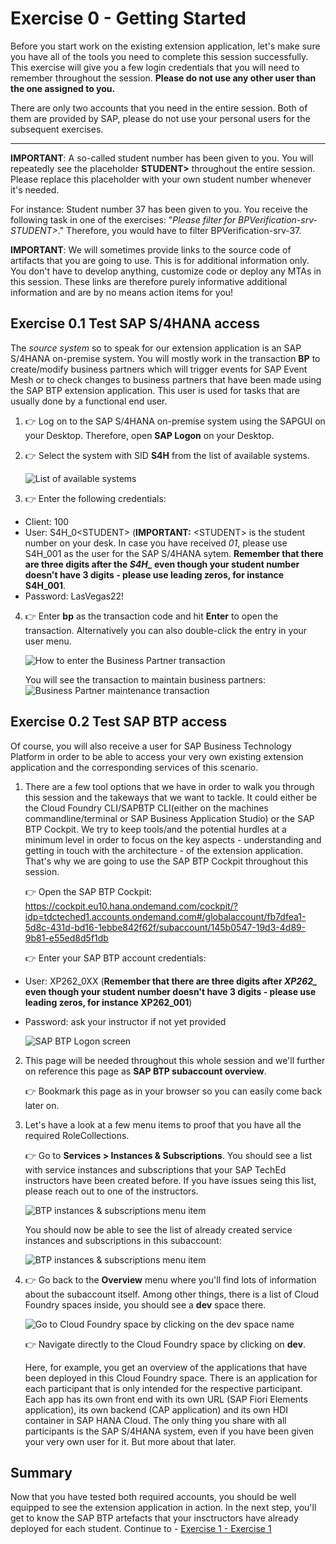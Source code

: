 # Exercise 0 - Getting Started

Before you start work on the existing extension application, let's make sure you have all of the tools you need to complete this session successfully. This exercise will give you a few login credentials that you will need to remember throughout the session. **Please do not use any other user than the one assigned to you.**

There are only two accounts that you need in the entire session. Both of them are provided by SAP, please do not use your personal users for the subsequent exercises.


--- 
**IMPORTANT**: A so-called student number has been given to you. You will repeatedly see the placeholder **STUDENT>** throughout the entire session. Please replace this placeholder with your own student number whenever it's needed.

For instance: Student number 37 has been given to you. You receive the following task in one of the exercises: "*Please filter for BPVerification-srv-STUDENT>*."
Therefore, you would have to filter BPVerification-srv-37.

**IMPORTANT**: We will sometimes provide links to the source code of artifacts that you are going to use. This is for additional information only. You don't have to develop anything, customize code or deploy any MTAs in this session. These links are therefore purely informative additional information and are by no means action items for you!


## Exercise 0.1 Test SAP S/4HANA access

The _source system_ so to speak for our extension application is an SAP S/4HANA on-premise system. You will mostly work in the transaction **BP** to create/modify business partners which will trigger events for SAP Event Mesh or to check changes to business partners that have been made using the SAP BTP extension application. This user is used for tasks that are usually done by a functional end user.

1. 👉 Log on to the SAP S/4HANA on-premise system using the SAPGUI on your Desktop. Therefore, open **SAP Logon** on your Desktop. 

2. 👉 Select the system with SID **S4H** from the list of available systems. 

    ![List of available systems](./images/sap_logon.png)

3. 👉 Enter the following credentials: 

* Client: 100
* User: S4H_0\<STUDENT> (**IMPORTANT:** \<STUDENT> is the student number on your desk. In case you have received *01*, please use S4H_001 as the user for the SAP S/4HANA sytem. **Remember that there are three digits after the *S4H_* even though your student number doesn't have 3 digits - please use leading zeros, for instance S4H_001**.
* Password: LasVegas22!

4. 👉 Enter **bp** as the transaction code and hit **Enter** to open the transaction. Alternatively you can also double-click the entry in your user menu. 

    ![How to enter the Business Partner transaction](./images/bp_transaction_code.png)
    
    You will see the transaction to maintain business partners: 
    ![Business Partner maintenance transaction](./images/maintain_bp.png)

## Exercise 0.2 Test SAP BTP access

Of course, you will also receive a user for SAP Business Technology Platform in order to be able to access your very own existing extension application and the corresponding services of this scenario. 

1. There are a few tool options that we have in order to walk you through this session and the takeways that we want to tackle. It could either be the Cloud Foundry CLI/SAPBTP CLI(either on the machines commandline/terminal or SAP Business Application Studio) or the SAP BTP Cockpit. We try to keep tools/and the potential hurdles at a minimum level in order to focus on the key aspects - understanding and getting in touch with the architecture - of the extension application. That's why we are going to use the SAP BTP Cockpit throughout this session.

    👉 Open the SAP BTP Cockpit: <https://cockpit.eu10.hana.ondemand.com/cockpit/?idp=tdcteched1.accounts.ondemand.com#/globalaccount/fb7dfea1-5d8c-431d-bd16-1ebbe842f62f/subaccount/145b0547-19d3-4d89-9b81-e55ed8d5f1db>

    👉 Enter your SAP BTP account credentials: 

* User: XP262_0XX (**Remember that there are three digits after *XP262_* even though your student number doesn't have 3 digits - please use leading zeros, for instance XP262_001**)
* Password: ask your instructor if not yet provided

    ![SAP BTP Logon screen](./images/btp_logon.png)

2. This page will be needed throughout this whole session and we'll further on reference this page as **SAP BTP subaccount overview**. 

    👉 Bookmark this page as in your browser so you can easily come back later on.

3. Let's have a look at a few menu items to proof that you have all the required RoleCollections. 

    👉 Go to **Services > Instances & Subscriptions**. You should see a list with service instances and subscriptions that your SAP TechEd instructors have been created before. If you have issues seing this list, please reach out to one of the instructors. 

    ![BTP instances & subscriptions menu item](./images/btp_instances.png)

    You should now be able to see the list of already created service instances and subscriptions in this subaccount: 

    ![BTP instances & subscriptions menu item](./images/instances_subs_overview.png)

4. 👉 Go back to the **Overview** menu where you'll find lots of information about the subaccount itself. Among other things, there is a list of Cloud Foundry spaces inside, you should see a **dev** space there. 

    ![Go to Cloud Foundry space by clicking on the dev space name](./images/go_to_cfspace.png)

    👉 Navigate directly to the Cloud Foundry space by clicking on **dev**. 

    Here, for example, you get an overview of the applications that have been deployed in this Cloud Foundry space. There is an application for each participant that is only intended for the respective participant. Each app has its own front end with its own URL (SAP Fiori Elements application), its own backend (CAP application) and its own HDI container in SAP HANA Cloud. The only thing you share with all participants is the SAP S/4HANA system, even if you have been given your very own user for it. But more about that later. 
## Summary

Now that you have tested both required accounts, you should be well equipped to see the extension application in action. In the next step, you'll get to know the SAP BTP artefacts that your insctructors have already deployed for each student. 
Continue to - [Exercise 1 - Exercise 1](../ex1/README.md)
